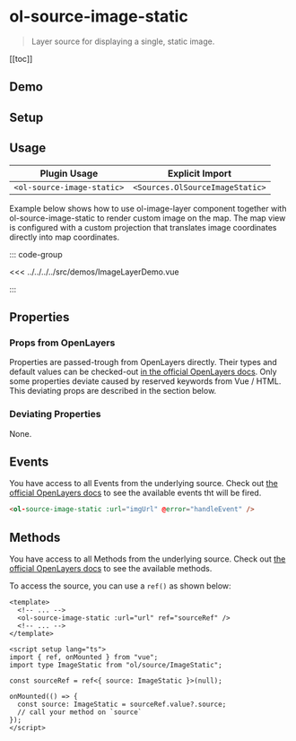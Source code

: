 # ol-source-image-static

> Layer source for displaying a single, static image.

[[toc]]

## Demo

<script setup>
import ImageLayerDemo from "@demos/ImageLayerDemo.vue"
</script>

<ClientOnly>
<ImageLayerDemo />
</ClientOnly>

## Setup

<!--@include: ../../sources.plugin.md-->

## Usage

| Plugin Usage               |         Explicit Import         |
|----------------------------|:-------------------------------:|
| `<ol-source-image-static>` | `<Sources.OlSourceImageStatic>` |

Example below shows how to use ol-image-layer component together with ol-source-image-static to render custom image on the map.
The map view is configured with a custom projection that translates image coordinates directly into map coordinates.

::: code-group

<<< ../../../../src/demos/ImageLayerDemo.vue

:::

## Properties

### Props from OpenLayers

Properties are passed-trough from OpenLayers directly.
Their types and default values can be checked-out [in the official OpenLayers docs](https://openlayers.org/en/latest/apidoc/module-ol_source_ImageStatic-Static.html).
Only some properties deviate caused by reserved keywords from Vue / HTML.
This deviating props are described in the section below.

### Deviating Properties

None.

## Events

You have access to all Events from the underlying source.
Check out [the official OpenLayers docs](https://openlayers.org/en/latest/apidoc/module-ol_source_ImageStatic-Static.html) to see the available events tht will be fired.

```html
<ol-source-image-static :url="imgUrl" @error="handleEvent" />
```

## Methods

You have access to all Methods from the underlying source.
Check out [the official OpenLayers docs](https://openlayers.org/en/latest/apidoc/module-ol_source_ImageStatic-Static.html) to see the available methods.

To access the source, you can use a `ref()` as shown below:

```vue
<template>
  <!-- ... -->
  <ol-source-image-static :url="url" ref="sourceRef" />
  <!-- ... -->
</template>

<script setup lang="ts">
import { ref, onMounted } from "vue";
import type ImageStatic from "ol/source/ImageStatic";

const sourceRef = ref<{ source: ImageStatic }>(null);

onMounted(() => {
  const source: ImageStatic = sourceRef.value?.source;
  // call your method on `source`
});
</script>
```
